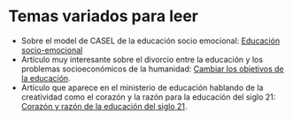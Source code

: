 # Temas variados para leer

* Sobre el model de CASEL de la educación socio emocional: [Educación socio-emocional](https://github.com/juanferfranco/paraLeer/blob/main/CASEL-Wheel-Spanish.pdf)
* Artículo muy interesante sobre el divorcio entre la educación y los problemas socioeconómicos de la humanidad: [Cambiar los objetivos de la educación](https://www.learning1to1.net/blog/divorcio).
* Artículo que aparece en el ministerio de educación hablando de la creatividad como el corazón y la razón para la educación del siglo 21: [Corazón y razón de la educación del siglo 21](https://www.mineducacion.gov.co/1621/article-210021.html).
